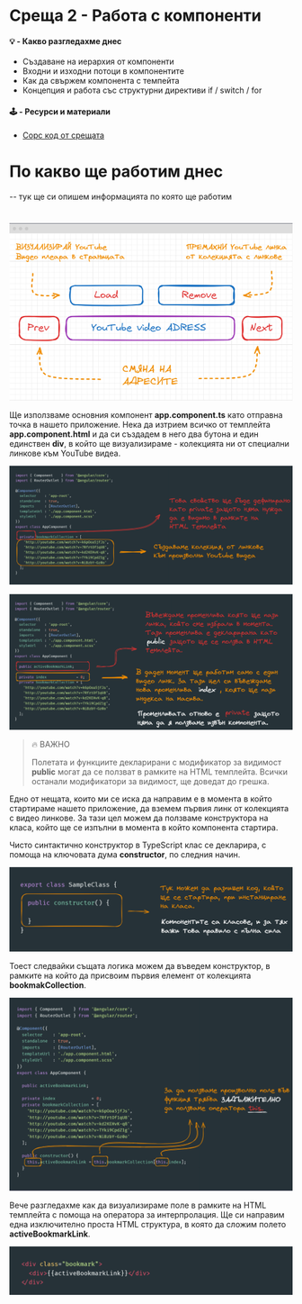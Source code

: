 # Среща 2 - Работа с компоненти
 
#### 💡 - Какво разгледахме днес
- Създаване на иерархия от компоненти
- Входни и изходни потоци в компонентите
- Как да свържем компонента с темпейта
- Концепция и работа със структурни директиви if / switch / for

#### 🕹️ - Ресурси и материали
- [Сорс код от срещата](./source/)



# По какво ще работим днес
-- тук ще си опишем информацията по която ще работим 

# 

![](2024-04-15-21-47-15.png)


Ще използваме основния компонент **app.component.ts** като отправна точка в нашето приложение. Нека да изтрием всичко от темплейта **app.component.html** и да си създадем в него два бутона и един единствен **div**, в който ще визуализираме - колекцията ни от специални линкове към YouTube видеа.




![](2024-04-15-21-06-47.png)



![](2024-04-15-21-19-00.png)



> 🔥 ВАЖНО
>
> Полетата и функциите декларирани с модификатор за видимост **public** могат да се ползват в рамките на HTML
> темплейта. Всички останали модификатори за видимост, ще доведат до грешка.

Едно от нещата, които ми се иска да направим е в момента в който стартираме нашето приложение, да вземем първия линк от колекцията с видео линкове. За тази цел можем да ползваме конструктора на класа, който ще се изпълни в момента в който компонента стартира. 

Чисто синтактично конструктор в TypeScript клас се декларира, с помоща на ключовата дума **constructor**, по следния начин.

![](2024-04-15-21-33-51.png)


Тоест следвайки същата логика можем да въведем конструктор, в рамките на който да присвоим първия елемент от колекцията **bookmakCollection**.

![](2024-04-15-21-41-23.png)

Вече разгледахме как да визуализираме поле в рамките на HTML темплейта с помоща на оператора за интерпролация. Ще си направим една изключително проста HTML структура, в която да сложим полето **activeBookmarkLink**.

![](2024-04-15-21-44-26.png)